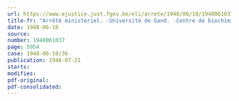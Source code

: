 ```yaml
---
url: https://www.ejustice.just.fgov.be/eli/arrete/1948/06/10/1948061037/justel
title-fr: "Arrêté ministériel. -Université de Gand. -Centre de biochimie. -Formule du diplôme de licencié en sciences biochimiques"
date: 1948-06-10
source:
number: 1948061037
page: 5954
case: 1948-06-10/36
publication: 1948-07-21
starts:
modifies:
pdf-original:
pdf-consolidated:
---
```


